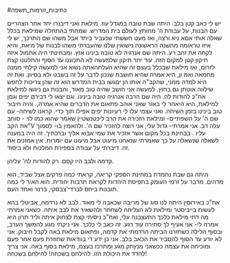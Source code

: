 #כתיבות_זורמות_תשפה 

יש לי כאב קטן בלב.
היתה שבת טובה במגדל עוז. מילאת ואני דיבנרו יחד אחר הצהריים עם הבנות, על עבודת ה' מחותץ לעולם בית המדרש. שמחתי בהתחלה שמילאת בכלל שאלה אותי אםא ניא ורצה, ואז מעט חששתי שנעביר ביחד אבל משהו שם התרכך, יש לי איזו טראומה מהשנה הראשונה נישואין שלנו שהעברתי משהו לבנות של מיאת, והיא לקחה את זהב רע. היתה שם אנרגיה לא טובה בינינו אזץ.
ומבחינתי היה אתמול איזה תיקון קטן למקום הזה. עוד יתר תיקון שלמעשה לא התכוננו עד הסוף והחלטנו קצת לזרום, ואז מילאת שבכלל בעצם זה שהיא העלתהאתה נשוא אני למעשה קילתי ממנה מחמאה ואמ ון, היא אמרה שהיא חושבת שנכון לדבר על זה בשבט ולא בסיוון. ואת זה היא למדה ממני, שהקב"ה אותו הן יםגשו בבית המדרש הוא זה שהן צריכות לחפש שילווה אוטתן גם בחוץ.
למעשה אני חושב שהיה טוב מאוד, והבנות גם ניגשו למילאת אח"כ להודות לה. היה שם הרבה אנרגיה טובה בינינו. וגם יצאו לי דבירם יפים וגםן למילאת, היא היאהר לי באור שאני אוהב פתאום את הדברים שהיא אמרה,.
והיה חיבור טוב בינינו בזמן השיחה. ואני עצמי עלו לי רעיונות יפים אפילו תוך כדי.
קראנו לשיחה- עם שם ה' על השפתיים- ומילאת הזכירה את הרב ליכטנשטיין שאמר שהוא כמו לוי - סוחב את הקב"V עלה דב.
אני אמרתי- גדול עלי, אני רוצה להזכיר שם ה'. ולהאמין בו- לסמוך עליו . בבחינת בכל מקום אשר אזכיר את שמי אבוא אליך וברכתיך.
זה היה במענה לשאלה שנשאלה על כך שאמרתי שנאחנו מיעוט אבל מיעוט עם יומרות. אין אמזנים את זה.
דיברתי על עבודה בספירת המלכות ולא ביסוד.

קדמה ולבב היו קסם. רק להודות לה' עליהן.

היתה גם שבת נחמדת במחינת הספקי קריאה, קראתי כמה פרקים אצל שביד, הוא מדהים. מדבר על זרמי העומק בתפיסת היהדות לקראת תרבות יהודית. הוא האיר לי כמה תובנות ביחס לברדי'צבסקי, ברנר ואחד העם.

אח"כ באירוסין היתה לנו סוג של מריבה שכאבה לי מאוד. לבב לא נרדמה, אביטלי בהא לעשות בייביסטר ומילאת לא הצליחה לשחחר ולהשאיר את לבב איתה. כשאני אמרתי מה דתי מילאת כלכך התעצבנה עלי, ואח"כ ניסיתי קצת לצחוק איתה וליד תרון היא אמרה לי- אני אעיף לך סתירה עוד רגע. זה כאב לי כלכך.
אני ניקתי מגע להמשך הערב, ובסוף הלילה כשחזרנו הביתה הרדמתי את קדמה, ופתאום מילאת באה לקבל חיבוק.
אני לא יודע עד הסוף להסביר את הכאב בלב.
אני כן ידע די בוודאות שחוזרת פעם אחר פעם ומוכיחה את עצמה ככשאני מנץתק מגע ומתרכז בעצמ, מילאת בסוף באה. אני צריך לחדד את היכולת הזו.
להילחם בשכחה! להילחם בשכחה!
